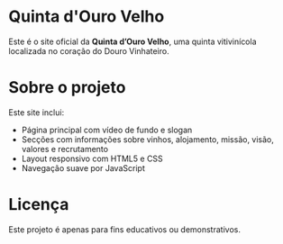 # Quinta d'Ouro Velho

Este é o site oficial da **Quinta d’Ouro Velho**, uma quinta vitivinícola localizada no coração do Douro Vinhateiro.

# Sobre o projeto

Este site inclui:
- Página principal com vídeo de fundo e slogan
- Secções com informações sobre vinhos, alojamento, missão, visão, valores e recrutamento
- Layout responsivo com HTML5 e CSS
- Navegação suave por JavaScript

# Licença

Este projeto é apenas para fins educativos ou demonstrativos.
